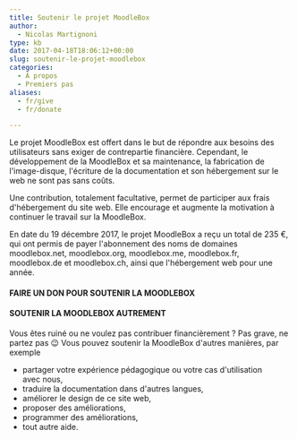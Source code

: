 ```yaml
---
title: Soutenir le projet MoodleBox
author:
  - Nicolas Martignoni
type: kb
date: 2017-04-18T18:06:12+00:00
slug: soutenir-le-projet-moodlebox
categories:
  - À propos
  - Premiers pas
aliases:
  - fr/give
  - fr/donate

---
```

Le projet MoodleBox est offert dans le but de répondre aux besoins des utilisateurs sans exiger de contrepartie financière. Cependant, le développement de la MoodleBox et sa maintenance, la fabrication de l'image-disque, l'écriture de la documentation et son hébergement sur le web ne sont pas sans coûts.

Une contribution, totalement facultative, permet de participer aux frais d'hébergement du site web. Elle encourage et augmente la motivation à continuer le travail sur la MoodleBox.

En date du 19 décembre 2017, le projet MoodleBox a reçu un total de 235 €, qui ont permis de payer l'abonnement des noms de domaines moodlebox.net, moodlebox.org, moodlebox.me, moodlebox.fr, moodlebox.de et moodlebox.ch, ainsi que l'hébergement web pour une année.

#### FAIRE UN DON POUR SOUTENIR LA MOODLEBOX

<div id="give-form-215-wrap" class="give-form-wrap give-display-modal">
  <div id="give-form-content-215" class="give-form-content-wrap give_post_form-content">
  </div>
</div>

<!--end #give-form-215-->

#### SOUTENIR LA MOODLEBOX AUTREMENT

Vous êtes ruiné ou ne voulez pas contribuer financièrement ? Pas grave, ne partez pas 😉 Vous pouvez soutenir la MoodleBox d'autres manières, par exemple

  * partager votre expérience pédagogique ou votre cas d'utilisation avec nous,
  * traduire la documentation dans d'autres langues,
  * améliorer le design de ce site web,
  * proposer des améliorations,
  * programmer des améliorations,
  * tout autre aide.
